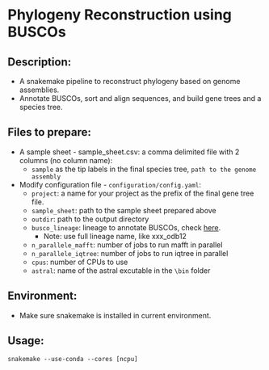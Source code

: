 # Phylogeny Reconstruction using BUSCOs

## Description:
 - A snakemake pipeline to reconstruct phylogeny based on genome assemblies.
 - Annotate BUSCOs, sort and align sequences, and build gene trees and a species tree.

## Files to prepare:
 - A sample sheet - sample_sheet.csv: a comma delimited file with 2 columns (no column name):
   - `sample` as the tip labels in the final species tree, `path to the genome assembly`
 - Modify configuration file - `configuration/config.yaml`:
   - `project`: a name for your project as the prefix of the final gene tree file.
   - `sample_sheet`: path to the sample sheet prepared above
   - `outdir`: path to the output directory
   - `busco_lineage`: lineage to annotate BUSCOs, check [here](https://busco-data.ezlab.org/v5/data/lineages/).
     - Note: use full lineage name, like xxx_odb12
   - `n_parallele_mafft`: number of jobs to run mafft in parallel
   - `n_parallele_iqtree`: number of jobs to run iqtree in parallel
   - `cpus`: number of CPUs to use
   - `astral`: name of the astral excutable in the `\bin` folder

## Environment:
 - Make sure snakemake is installed in current environment.
   
## Usage:
`snakemake --use-conda --cores [ncpu]`
